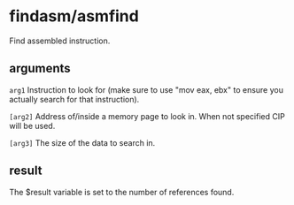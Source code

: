 # findasm/asmfind

Find assembled instruction.

## arguments

`arg1` Instruction to look for (make sure to use "mov eax, ebx" to ensure you actually search for that instruction).

`[arg2]` Address of/inside a memory page to look in. When not specified CIP will be used.

`[arg3]` The size of the data to search in.

## result

The $result variable is set to the number of references found.
